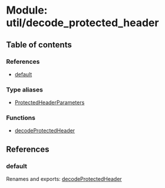 # Module: util/decode\_protected\_header

## Table of contents

### References

- [default](util_decode_protected_header.md#default)

### Type aliases

- [ProtectedHeaderParameters](../types/util_decode_protected_header.protectedheaderparameters.md)

### Functions

- [decodeProtectedHeader](../functions/util_decode_protected_header.decodeprotectedheader.md)

## References

### default

Renames and exports: [decodeProtectedHeader](../functions/util_decode_protected_header.decodeprotectedheader.md)
